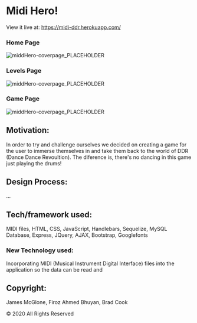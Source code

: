 # Midi Hero!

View it live at: <https://midi-ddr.herokuapp.com/>

### Home Page
![middHero-coverpage_PLACEHOLDER](https://raw.githubusercontent.com/jpmc3630/project2/master/images/screenshot1.png)

### Levels Page
![middHero-coverpage_PLACEHOLDER](https://raw.githubusercontent.com/jpmc3630/project2/master/images/screenshot2.png)

### Game Page
![middHero-coverpage_PLACEHOLDER](https://raw.githubusercontent.com/jpmc3630/project2/master/images/screenshot2.png)

## Motivation:

In order to try and challenge ourselves we decided on creating a game for the user to immerse themselves in and take them back to the world of DDR (Dance Dance Revoultion). The diference is, there's no dancing in this game just playing the drums!

## Design Process:

...

## Tech/framework used:

MIDI files, HTML, CSS, JavaScript, Handlebars, Sequelize, MySQL Database, Express, JQuery, AJAX, Bootstrap, Googlefonts

### New Technology used:

Incorporating MIDI (Musical Instrument Digital Interface) files into the application so the data can be read and 

## Copyright:

James McGlone, Firoz Ahmed Bhuyan, Brad Cook

© 2020 All Rights Reserved
